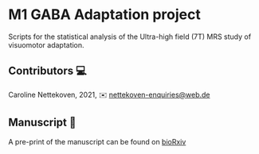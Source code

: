 # M1 GABA Adaptation project
Scripts for the statistical analysis of the Ultra-high field (7T) MRS study of visuomotor adaptation.

## Contributors 💻
Caroline Nettekoven, 2021, ✉️ nettekoven-enquiries@web.de

## Manuscript 📖
A pre-print of the manuscript can be found on [bioRxiv](https://doi.org/10.1101/2020.12.22.423981)
